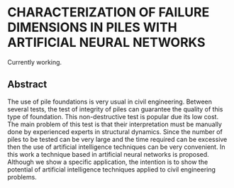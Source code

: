 # CHARACTERIZATION OF FAILURE DIMENSIONS IN PILES WITH ARTIFICIAL NEURAL NETWORKS

Currently working.

## Abstract

The use of pile foundations is very usual in civil engineering. Between several tests,
the test of integrity of piles can guarantee the quality of this type of foundation. This
non-destructive test is popular due its low cost. The main problem of this test is that
their interpretation must be manually done by experienced experts in structural
dynamics. Since the number of piles to be tested can be very large and the time
required can be excessive then the use of artificial intelligence techniques can be very
convenient. In this work a technique based in artificial neural networks is proposed.
Although we show a specific application, the intention is to show the potential of
artificial intelligence techniques applied to civil engineering problems.

